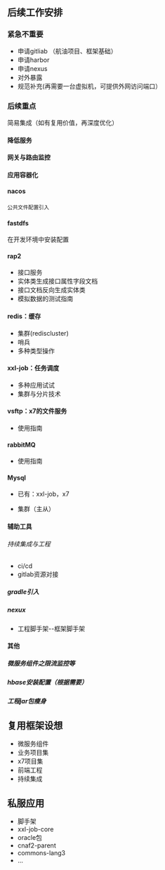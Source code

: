 

## 后续工作安排

### 紧急不重要
- 申请gitliab （航油项目、框架基础）
- 申请harbor
- 申请nexus
- 对外暴露
- 规范补充(再需要一台虚拟机，可提供外网访问端口）

### 后续重点

简易集成（如有复用价值，再深度优化）

#### 降低服务

#### 网关与路由监控

#### 应用容器化

#### nacos
 
	公共文件配置引入

#### fastdfs

 在开发环境中安装配置

#### rap2

- 接口服务
- 实体类生成接口属性字段文档
- 接口文档反向生成实体类 
- 模拟数据的测试指南

#### redis：缓存

- 集群(rediscluster)
- 哨兵
- 多种类型操作


#### xxl-job：任务调度

- 多种应用试试
- 集群与分片技术
	

#### vsftp：x7的文件服务

- 使用指南

#### rabbitMQ

- 使用指南


#### Mysql

- 已有：xxl-job，x7

- 集群（主从）

#### 辅助工具

###### 持续集成与工程

- ci/cd
- gitlab资源对接

##### gradle引入


##### nexux
 
- 工程脚手架--框架脚手架

#### 其他

##### 微服务组件之限流监控等

##### hbase安装配置（根据需要）

##### 工程jar包瘦身


## 复用框架设想

- 微服务组件
- 业务项目集
- x7项目集
- 前端工程
- 持续集成


## 私服应用
- 脚手架
- xxl-job-core
- oracle包 
- cnaf2-parent
- commons-lang3
- ...